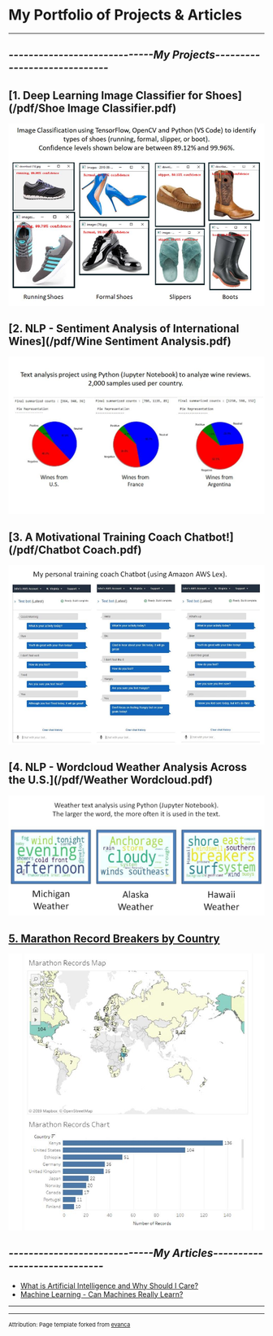 # **My Portfolio of Projects & Articles**

---

## *-----------------------------My Projects-----------------------------*

## [1. Deep Learning Image Classifier for Shoes](/pdf/Shoe Image Classifier.pdf)
  <a href="/pdf/Shoe Image Classifier.pdf">
    <img src="images/ShoeImageClassifier.JPG?raw=true"/>
  </a>

## [2. NLP - Sentiment Analysis of International Wines](/pdf/Wine Sentiment Analysis.pdf)
  <a href="/pdf/Wine Sentiment Analysis.pdf">
    <img src="images/WineReviews.JPG?raw=true"/>
  </a>

## [3. A Motivational Training Coach Chatbot!](/pdf/Chatbot Coach.pdf)
  <a href="/pdf/Chatbot Coach.pdf">
    <img src="images/ChatbotCoach.JPG?raw=true"/>
  </a>

## [4. NLP - Wordcloud Weather Analysis Across the U.S.](/pdf/Weather Wordcloud.pdf)
  <a href="/pdf/Weather Wordcloud.pdf">
    <img src="images/WeatherWordcloud.JPG?raw=true"/>
  </a>

## [5. Marathon Record Breakers by Country](https://public.tableau.com/profile/john.dennis#!/vizhome/MarathonRecordsbyCountry/MarathonRecordsbyCountry)
  <a href="https://public.tableau.com/profile/john.dennis#!/vizhome/MarathonRecordsbyCountry/MarathonRecordsbyCountry">
    <img src="images/MarathonRecords.JPG?raw=true"/>
  </a>


## *-----------------------------My Articles-----------------------------*

- [What is Artificial Intelligence and Why Should I Care?](https://www.linkedin.com/pulse/what-artificial-intelligence-why-should-i-care-john-dennis/)
- [Machine Learning - Can Machines Really Learn?](https://www.linkedin.com/pulse/machine-learning-can-machines-really-learn-john-dennis/)


---




---
<p style="font-size:11px">Attribution:  Page template forked from <a href="https://github.com/evanca/quick-portfolio">evanca</a></p>
<!-- Remove above link if you don't want to attribute -->
